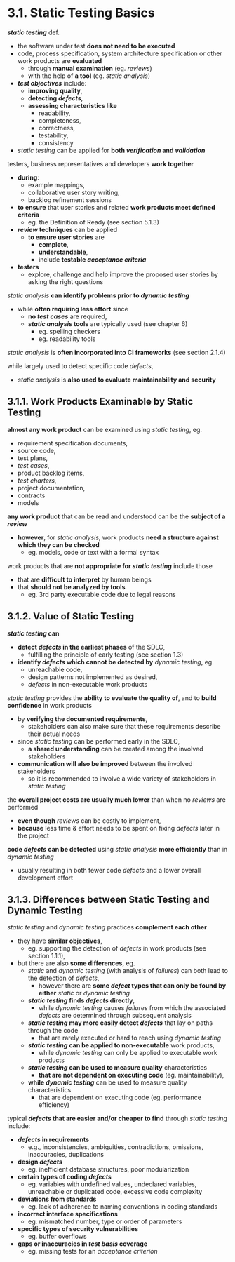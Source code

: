 # 3.1. Static Testing Basics

***static testing*** def.
* the software under test **does not need to be executed**
* code, process specification, system architecture specification or other work products are **evaluated**
  + through **manual examination** (eg. *reviews*)
  + with the help of **a tool** (eg. *static analysis*)
* ***test objectives*** include:
  + **improving quality**,
  + **detecting *defects***,
  + **assessing characteristics like**
    - readability,
    - completeness,
    - correctness,
    - testability,
    - consistency
* *static testing* can be applied for **both *verification* and *validation***

testers, business representatives and developers **work together**
* **during**:
  + example mappings,
  + collaborative user story writing,
  + backlog refinement sessions
* **to ensure** that user stories and related **work products meet defined criteria**
  + eg. the Definition of Ready (see section 5.1.3)
* ***review* techniques** can be applied
  + **to ensure user stories** are
    - **complete**,
    - **understandable**,
    - include **testable *acceptance criteria***
* **testers**
  + explore, challenge and help improve the proposed user stories by asking the right questions

*static analysis* **can identify problems prior to *dynamic testing***
* while **often requiring less effort** since
  + **no *test cases*** are required,
  + ***static analysis* tools** are typically used (see chapter 6)
    - eg. spelling checkers
    - eg. readability tools

*static analysis* is **often incorporated into CI frameworks** (see section 2.1.4)

while largely used to detect specific code *defects*,
* *static analysis* is **also used to evaluate maintainability and security**

## 3.1.1. Work Products Examinable by Static Testing

**almost any work product** can be examined using *static testing*, eg.
* requirement specification documents,
* source code,
* test plans,
* *test cases*,
* product backlog items,
* *test charters*,
* project documentation,
* contracts
* models

**any work product** that can be read and understood can be the **subject of a *review***
* **however**, for *static analysis*, work products **need a structure against which they can be checked**
  + eg. models, code or text with a formal syntax

work products that are **not appropriate for *static testing*** include those
* that are **difficult to interpret** by human beings
* that **should not be analyzed by tools**
  + eg. 3rd party executable code due to legal reasons

## 3.1.2. Value of Static Testing

***static testing* can**
* **detect *defects* in the earliest phases** of the SDLC,
  + fulfilling the principle of early testing (see section 1.3)
* **identify *defects* which cannot be detected by** *dynamic testing*, eg.
  + unreachable code,
  + design patterns not implemented as desired,
  + *defects* in non-executable work products

*static testing* provides the **ability to evaluate the quality of**, and to **build confidence** in work products
* by **verifying the documented requirements**,
  + stakeholders can also make sure that these requirements describe their actual needs
* since *static testing* can be performed early in the SDLC,
  + **a shared understanding** can be created among the involved stakeholders
* **communication will also be improved** between the involved stakeholders
  + so it is recommended to involve a wide variety of stakeholders in *static testing*

the **overall project costs are usually much lower** than when no *reviews* are performed
* **even though** *reviews* can be costly to implement,
* **because** less time & effort needs to be spent on fixing *defects* later in the project

**code *defects* can be detected** using *static analysis* **more efficiently** than in *dynamic testing*
* usually resulting in both fewer code *defects* and a lower overall development effort

## 3.1.3. Differences between Static Testing and Dynamic Testing

*static testing* and *dynamic testing* practices **complement each other**
* they have **similar objectives**,
  + eg. supporting the detection of *defects* in work products (see section 1.1.1),
* but there are also **some differences**, eg.
  + *static* and *dynamic testing* (with analysis of *failures*) can both lead to the detection of *defects*,
    - however there are **some *defect* types that can only be found by either** *static* or *dynamic testing*
  + ***static testing* finds *defects* directly**,
    - while *dynamic testing* causes *failures* from which the associated *defects* are determined through subsequent analysis
  + ***static testing* may more easily detect *defects*** that lay on paths through the code
    - that are rarely executed or hard to reach using *dynamic testing*
  + ***static testing* can be applied to non-executable** work products,
    - while *dynamic testing* can only be applied to executable work products
  + ***static testing* can be used to measure quality** characteristics
    - **that are not dependent on executing code** (eg. maintainability),
  + **while *dynamic testing*** can be used to measure quality characteristics
    - that are dependent on executing code (eg. performance efficiency)

typical ***defects* that are easier and/or cheaper to find** through *static testing* include:
* ***defects* in requirements**
  + e.g., inconsistencies, ambiguities, contradictions, omissions, inaccuracies, duplications
* **design *defects***
  + eg. inefficient database structures, poor modularization
* **certain types of coding *defects***
  + eg. variables with undefined values, undeclared variables, unreachable or duplicated code, excessive code complexity
* **deviations from standards**
  + eg. lack of adherence to naming conventions in coding standards
* **incorrect interface specifications**
  + eg. mismatched number, type or order of parameters
* **specific types of security vulnerabilities**
  + eg. buffer overflows
* **gaps or inaccuracies in *test basis* coverage**
  + eg. missing tests for an *acceptance criterion*



